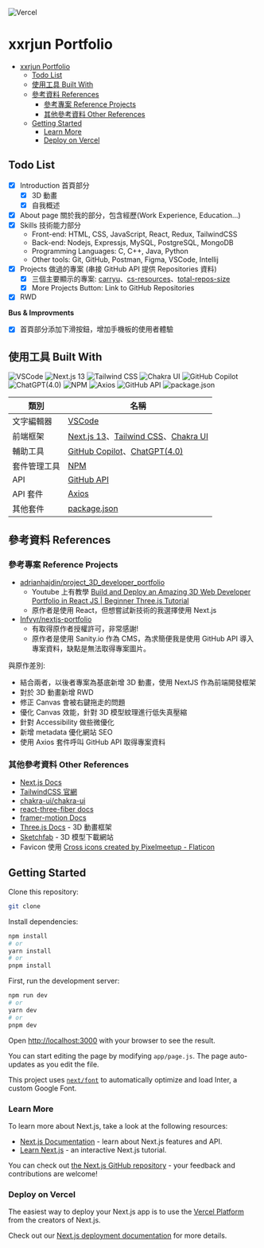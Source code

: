 ![Vercel](https://vercelbadge.vercel.app/api/xxrjun/xxrjun.github.io?style=flat-square)

# xxrjun Portfolio

- [xxrjun Portfolio](#xxrjun-portfolio)
  - [Todo List](#todo-list)
  - [使用工具 Built With](#使用工具-built-with)
  - [參考資料 References](#參考資料-references)
    - [參考專案 Reference Projects](#參考專案-reference-projects)
    - [其他參考資料 Other References](#其他參考資料-other-references)
  - [Getting Started](#getting-started)
    - [Learn More](#learn-more)
    - [Deploy on Vercel](#deploy-on-vercel)

## Todo List

- [x] Introduction 首頁部分
  - [x] 3D 動畫
  - [x] 自我概述
- [x] About page 關於我的部分，包含經歷(Work Experience, Education...)
- [x] Skills 技術能力部分
  - Front-end: HTML, CSS, JavaScript, React, Redux, TailwindCSS
  - Back-end: Nodejs, Expressjs, MySQL, PostgreSQL, MongoDB
  - Programming Languages: C, C++, Java, Python
  - Other tools: Git, GitHub, Postman, Figma, VSCode, Intellij
- [x] Projects 做過的專案 (串接 GitHub API 提供 Repositories 資料)
  - [x] 三個主要顯示的專案: [carryu](https://github.com/CARRYUU/carryu)、[cs-resources](https://github.com/xxrjun/cs-resources)、[total-repos-size](https://github.com/xxrjun/total-repos-size)
  - [x] More Projects Button: Link to GitHub Repositories
- [x] RWD

**Bus & Improvments**

- [x] 首頁部分添加下滑按鈕，增加手機板的使用者體驗

## 使用工具 Built With

![VSCode](https://img.shields.io/badge/VSCode-0078D4?style=for-the-badge&logo=visual%20studio%20code&logoColor=white) ![Next.js 13](https://img.shields.io/badge/next.js-000000?style=for-the-badge&logo=nextdotjs&logoColor=white) ![Tailwind CSS](https://img.shields.io/badge/tailwindcss-38B2AC?style=for-the-badge&logo=tailwind-css&logoColor=white) ![Chakra UI](https://img.shields.io/badge/Chakra%20UI-319795?style=for-the-badge&logo=chakra-ui&logoColor=white) ![GitHub Copilot](https://img.shields.io/badge/GitHub%20Copilot-000000?style=for-the-badge&logo=github&logoColor=white) ![ChatGPT(4.0)](<https://img.shields.io/badge/ChatGPT(4.0)-000000?style=for-the-badge&logo=openai&logoColor=white>) ![NPM](https://img.shields.io/badge/npm-CB3837?style=for-the-badge&logo=npm&logoColor=white) ![Axios](https://img.shields.io/badge/axios-5A2D9C?style=for-the-badge&logo=axios&logoColor=white) ![GitHub API](https://img.shields.io/badge/GitHub%20API-181717?style=for-the-badge&logo=github&logoColor=white) ![package.json](https://img.shields.io/badge/package.json-000000?style=for-the-badge&logo=json&logoColor=white)

| 類別         | 名稱                                                                                                             |
| ------------ | ---------------------------------------------------------------------------------------------------------------- |
| 文字編輯器   | [VSCode](https://code.visualstudio.com/)                                                                         |
| 前端框架     | [Next.js 13](https://nextjs.org/)、[Tailwind CSS](https://tailwindcss.com/)、[Chakra UI](https://chakra-ui.com/) |
| 輔助工具     | [GitHub Copilot](https://github.com/features/copilot)、[ChatGPT(4.0)](https://chat.openai.com/)                  |
| 套件管理工具 | [NPM](https://www.npmjs.com/)                                                                                    |
| API          | [GitHub API](https://docs.github.com/en/rest)                                                                    |
| API 套件     | [Axios](https://axios-http.com/docs/intro)                                                                       |
| 其他套件     | [package.json](./package.json)                                                                                   |

## 參考資料 References

### 參考專案 Reference Projects

- [adrianhajdin/project_3D_developer_portfolio](https://github.com/adrianhajdin/project_3D_developer_portfolio)
  - Youtube 上有教學 [Build and Deploy an Amazing 3D Web Developer Portfolio in React JS | Beginner Three.js Tutorial](https://youtu.be/0fYi8SGA20k)
  - 原作者是使用 React，但想嘗試新技術的我選擇使用 Next.js
- [Infvyr/nextjs-portfolio](https://github.com/Infvyr/nextjs-portfolio)
  - 有取得原作者授權許可，非常感謝!
  - 原作者是使用 Sanity.io 作為 CMS，為求簡便我是使用 GitHub API 導入專案資料，缺點是無法取得專案圖片。

與原作差別:

- 結合兩者，以後者專案為基底新增 3D 動畫，使用 NextJS 作為前端開發框架
- 對於 3D 動畫新增 RWD
- 修正 Canvas 會被右鍵拖走的問題
- 優化 Canvas 效能，針對 3D 模型紋理進行低失真壓縮
- 針對 Accessibility 做些微優化
- 新增 metadata 優化網站 SEO
- 使用 Axios 套件呼叫 GitHub API 取得專案資料

### 其他參考資料 Other References

- [Next.js Docs](https://nextjs.org/docs)
- [TailwindCSS 官網](https://tailwindcss.com/)
- [chakra-ui/chakra-ui](https://github.com/chakra-ui/chakra-ui)
- [react-three-fiber docs](https://docs.pmnd.rs/react-three-fiber/getting-started/introduction)
- [framer-motion Docs](https://www.framer.com/motion/)
- [Three.js Docs](https://threejs.org/docs/index.html#manual/en/introduction/Creating-a-scene) - 3D 動畫框架
- [Sketchfab](https://sketchfab.com/) - 3D 模型下載網站
- Favicon 使用 <a href="https://www.flaticon.com/free-icons/cross" title="cross icons">Cross icons created by Pixelmeetup - Flaticon</a>

## Getting Started

Clone this repository:

```bash
git clone
```

Install dependencies:

```bash
npm install
# or
yarn install
# or
pnpm install
```

First, run the development server:

```bash
npm run dev
# or
yarn dev
# or
pnpm dev
```

Open [http://localhost:3000](http://localhost:3000) with your browser to see the result.

You can start editing the page by modifying `app/page.js`. The page auto-updates as you edit the file.

This project uses [`next/font`](https://nextjs.org/docs/basic-features/font-optimization) to automatically optimize and load Inter, a custom Google Font.

### Learn More

To learn more about Next.js, take a look at the following resources:

- [Next.js Documentation](https://nextjs.org/docs) - learn about Next.js features and API.
- [Learn Next.js](https://nextjs.org/learn) - an interactive Next.js tutorial.

You can check out [the Next.js GitHub repository](https://github.com/vercel/next.js/) - your feedback and contributions are welcome!

### Deploy on Vercel

The easiest way to deploy your Next.js app is to use the [Vercel Platform](https://vercel.com/new?utm_medium=default-template&filter=next.js&utm_source=create-next-app&utm_campaign=create-next-app-readme) from the creators of Next.js.

Check out our [Next.js deployment documentation](https://nextjs.org/docs/deployment) for more details.
